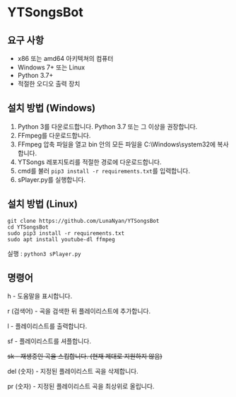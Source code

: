 # YTSongsBot

## 요구 사항
- x86 또는 amd64 아키텍쳐의 컴퓨터
- Windows 7+ 또는 Linux
- Python 3.7+
- 적절한 오디오 출력 장치

## 설치 방법 (Windows)
1. Python 3를 다운로드합니다. Python 3.7 또는 그 이상을 권장합니다.
2. FFmpeg를 다운로드합니다.
3. FFmpeg 압축 파일을 열고 bin 안의 모든 파일을 C:\Windows\system32에 복사합니다.
4. YTSongs 레포지토리를 적절한 경로에 다운로드합니다.
5. cmd를 불러 `pip3 install -r requirements.txt`를 입력합니다.
6. sPlayer.py를 실행합니다.

## 설치 방법 (Linux)
```
git clone https://github.com/LunaNyan/YTSongsBot
cd YTSongsBot
sudo pip3 install -r requirements.txt
sudo apt install youtube-dl ffmpeg
```

실행 : `python3 sPlayer.py`

## 명령어
h - 도움말을 표시합니다.

r (검색어) - 곡을 검색한 뒤 플레이리스트에 추가합니다.

l - 플레이리스트를 출력합니다.

sf - 플레이리스트를 셔플합니다.

~~sk - 재생중인 곡을 스킵합니다. (현재 제대로 지원하지 않음)~~

del (숫자) - 지정된 플레이리스트 곡을 삭제합니다.

pr (숫자) - 지정된 플레이리스트 곡을 최상위로 올립니다.
